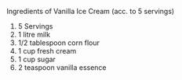 Ingredients of Vanilla Ice Cream (acc. to 5 servings)

1. 5 Servings
2. 1 litre milk
3. 1/2 tablespoon corn flour
4. 1 cup fresh cream
5. 1 cup sugar
6. 2 teaspoon vanilla essence